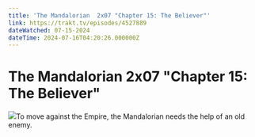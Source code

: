 ```yaml
---
title: 'The Mandalorian  2x07 "Chapter 15: The Believer"' 
link: https://trakt.tv/episodes/4527889
dateWatched: 07-15-2024
dateTime: 2024-07-16T04:20:26.000000Z
---
```

# The Mandalorian  2x07 "Chapter 15: The Believer"

![](https://walter.trakt.tv/images/episodes/004/527/889/screenshots/thumb/465b1a9cce.jpg)To move against the Empire, the Mandalorian needs the help of an old enemy.